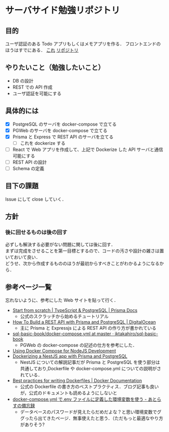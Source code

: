 # サーバサイド勉強リポジトリ

## 目的

ユーザ認証のある Todo アプリもしくはメモアプリを作る．
フロントエンドのほうはすでにある．
[これ](https://monaco-md.netlify.app/)
[リポジトリ](https://github.com/izumiz-dev/monaco-editor-markdown-preview)

## やりたいこと（勉強したいこと）

- DB の設計
- REST での API 作成
- ユーザ認証を可能にする

## 具体的には

- [x] PostgreSQL のサーバを docker-compose で立てる
- [x] PGWeb のサーバを docker-compose で立てる
- [x] Prisma と Express で REST API のサーバを立てる
  - [ ] これを dockerize する
- [ ] React で Web アプリを作成して、上記で Dockerize した API サーバと通信可能にする
- [ ] REST API の設計
- [ ] Schema の定義

## 目下の課題

Issue にして close していく．

## 方針

### 後に回せるものは後の回す

必ずしも解決する必要がない問題に関しては後に回す．  
まずは完成をさせることを第一目標とするので、コードの汚さや設計の雑さは置いておいて良い．  
どうせ、次から作成するもののほうが最初からすべきことがわかるようになるから．

## 参考ページ一覧

忘れないように、参考にした Web サイトを貼って行く．

- [Start from scratch | TypeScript & PostgreSQL | Prisma Docs](https://www.prisma.io/docs/getting-started/setup-prisma/start-from-scratch-typescript-postgres)
  - 公式のスクラッチから始めるチュートリアル
- [How To Build a REST API with Prisma and PostgreSQL | DigitalOcean](https://www.digitalocean.com/community/tutorials/how-to-build-a-rest-api-with-prisma-and-postgresql)
  - 主に Prisma と Expressjs による REST API の作り方が書かれている
- [sql-basic-book/docker-compose.yml at master · iktakahiro/sql-basic-book](https://github.com/iktakahiro/sql-basic-book/blob/master/docker/postgres-with-pgweb/docker-compose.yml)
  - PGWeb の docker-compose の記述の仕方を参考にした．
- [Using Docker Compose for NodeJS Development](https://www.cloudbees.com/blog/using-docker-compose-for-nodejs-development/)
- [Dockerizing a NestJS app with Prisma and PostgreSQL](https://notiz.dev/blog/dockerizing-nestjs-with-prisma-and-postgresql#add-docker-compose-with-postgresql)
  - NestJS についての解説記事だが Prisma と PostgreSQL を使う部分は共通しており,Dockerfile や docker-compose.yml についての説明がされている．
- [Best practices for writing Dockerfiles | Docker Documentation](https://docs.docker.com/develop/develop-images/dockerfile_best-practices/)
  - 公式の Dockerfile の書き方のベストプラクティス．ブログ記事も良いが，公式のドキュメントも読めるようにしないと
- [docker-compose.yml で.env ファイルに定義した環境変数を使う - あとらすの備忘録](https://kitigai.hatenablog.com/entry/2019/05/08/003000)
  - データベースのパスワードが見えたらだめだよな？と思い環境変数でググったら出てきたページ．無事使えたと思う．（ただもっと最適なやり方がありそう?
